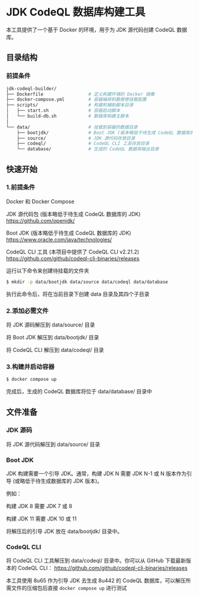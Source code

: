 # JDK CodeQL 数据库构建工具

本工具提供了一个基于 Docker 的环境，用于为 JDK 源代码创建 CodeQL 数据库。

## 目录结构
### 前提条件
```bash
jdk-codeql-builder/
├── Dockerfile                 # 定义构建环境的 Docker 镜像
├── docker-compose.yml         # 容器编排和数据卷挂载配置
├── scripts/                   # 构建和辅助脚本目录
│   ├── start.sh               # 容器启动脚本
│   └── build-db.sh            # 数据库构建主脚本
│
└── data/                      # 挂载到容器的数据目录
    ├── bootjdk/               # Boot JDK (版本略低于待生成 CodeQL 数据库的 JDK) 存放目录
    ├── source/                # JDK 源代码存放目录
    ├── codeql/                # CodeQL CLI 工具存放目录
    └── database/              # 生成的 CodeQL 数据库输出目录
```
## 快速开始
### 1.前提条件
Docker 和 Docker Compose

JDK 源代码包 (版本略低于待生成 CodeQL 数据库的 JDK) https://github.com/openjdk/

Boot JDK (版本略低于待生成 CodeQL 数据库的 JDK) https://www.oracle.com/java/technologies/

CodeQL CLI 工具 (本项目中提供了 CodeQL CLI v2.21.2) https://github.com/github/codeql-cli-binaries/releases

运行以下命令来创建待挂载的文件夹

```bash
$ mkdir -p data/bootjdk data/source data/codeql data/database
```
执行此命令后，将在当前目录下创建 data 目录及其四个子目录
### 2.添加必需文件
将 JDK 源码解压到 data/source/ 目录

将 Boot JDK 解压到 data/bootjdk/ 目录

将 CodeQL CLI 解压到 data/codeql/ 目录

### 3.构建并启动容器
```bash
$ docker compose up
```

完成后，生成的 CodeQL 数据库将位于 data/database/ 目录中

## 文件准备
### JDK 源码
将 JDK 源代码解压到 data/source/ 目录
### Boot JDK
JDK 构建需要一个引导 JDK。通常，构建 JDK N 需要 JDK N-1 或 N 版本作为引导 (或略低于待生成数据库的 JDK 版本)。

例如：

构建 JDK 8 需要 JDK 7 或 8

构建 JDK 11 需要 JDK 10 或 11

将解压后的引导 JDK 放在 data/bootjdk/ 目录中。

### CodeQL CLI
将 CodeQL CLI 工具解压到 data/codeql/ 目录中。你可以从 GitHub 下载最新版本的 CodeQL CLI：
https://github.com/github/codeql-cli-binaries/releases

本工具使用 8u65 作为引导 JDK 去生成 8u442 的 CodeQL 数据库，可以解压所需文件的压缩包后直接 `docker compose up` 进行测试